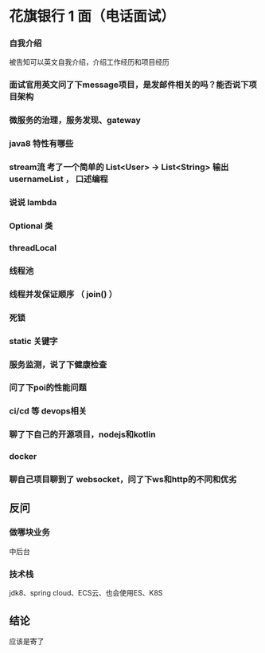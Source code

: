 # 花旗银行 1 面（电话面试）
### 自我介绍
被告知可以英文自我介绍，介绍工作经历和项目经历

### 面试官用英文问了下message项目，是发邮件相关的吗？能否说下项目架构

### 微服务的治理，服务发现、gateway

### java8 特性有哪些

### stream流 考了一个简单的 List\<User\> -> List\<String\> 输出usernameList ， 口述编程

### 说说 lambda 

### Optional 类

### threadLocal

### 线程池

### 线程并发保证顺序 （ join() ）

### 死锁 

### static 关键字 

### 服务监测，说了下健康检查

### 问了下poi的性能问题 

### ci/cd 等 devops相关

### 聊了下自己的开源项目，nodejs和kotlin

### docker

### 聊自己项目聊到了 websocket，问了下ws和http的不同和优劣

## 反问

### 做哪块业务
中后台
### 技术栈
jdk8、spring cloud、ECS云、也会使用ES、K8S


## 结论
应该是寄了